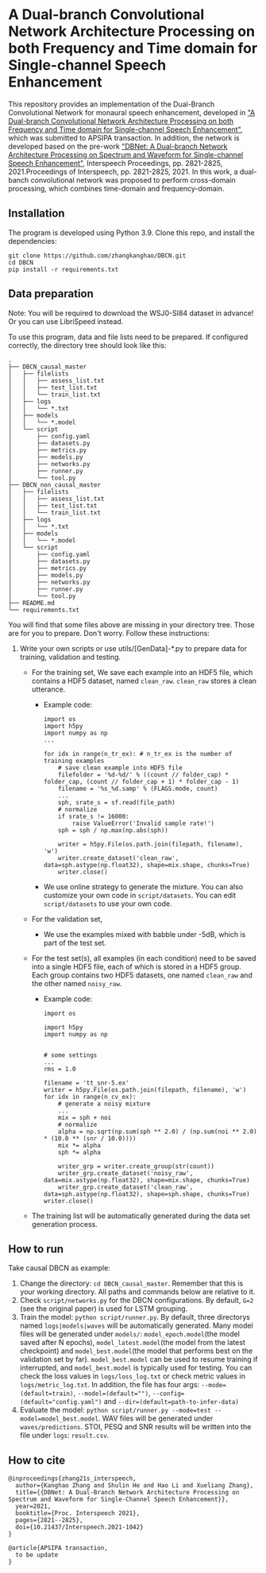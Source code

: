 # A Dual-branch Convolutional Network Architecture Processing on both Frequency and Time domain for Single-channel Speech Enhancement

This repository provides an implementation of the Dual-Branch Convolutional Network for monaural speech enhancement, developed in ["A Dual-branch Convolutional Network Architecture Processing on both Frequency and Time domain for Single-channel Speech Enhancement"](https://blank), which was submitted to APSIPA transaction. In addition, the network is developed based on the pre-work ["DBNet: A Dual-branch Network Architecture Processing on Spectrum and Waveform for Single-channel Speech Enhancement"](https://www.isca-speech.org/archive/pdfs/interspeech_2021/zhang21s_interspeech.pdf), Interspeech Proceedings, pp. 2821-2825, 2021.Proceedings of Interspeech, pp. 2821-2825, 2021. In this work, a dual-banch convolutional network was proposed to perform cross-domain processing, which combines time-domain and frequency-domain. 

## Installation
The program is developed using Python 3.9.
Clone this repo, and install the dependencies:
```
git clone https://github.com/zhangkanghao/DBCN.git
cd DBCN
pip install -r requirements.txt
```

## Data preparation

Note: You will be required to download the WSJ0-SI84 dataset in advance! Or you can use LibriSpeed instead.

To use this program, data and file lists need to be prepared. If configured correctly, the directory tree should look like this:
```
.
├── DBCN_causal_master
│   ├── filelists
│   │   ├── assess_list.txt
│   │   ├── test_list.txt
│   │   └── train_list.txt
│   ├── logs
│   │   └── *.txt
│   ├── models
│   │   └── *.model
│   └── script
│       ├── config.yaml
│       ├── datasets.py
│       ├── metrics.py
│       ├── models.py
│       ├── networks.py
│       ├── runner.py
│       └── tool.py
├── DBCN_non_causal_master
│   ├── filelists
│   │   ├── assess_list.txt
│   │   ├── test_list.txt
│   │   └── train_list.txt
│   ├── logs
│   │   └── *.txt
│   ├── models
│   │   └── *.model
│   └── script
│       ├── config.yaml
│       ├── datasets.py
│       ├── metrics.py
│       ├── models.py
│       ├── networks.py
│       ├── runner.py
│       └── tool.py
├── README.md
└── requirements.txt
```




You will find that some files above are missing in your directory tree. Those are for you to prepare. Don't worry. Follow these instructions:
1. Write your own scripts or use utils/[GenData]-*.py to prepare data for training, validation and testing. 
    - For the training set, We save each example into an HDF5 file, which contains a HDF5 dataset, named ```clean_raw```. ```clean_raw``` stores a clean utterance. 
        - Example code:
          ```
          import os
          import h5py
          import numpy as np
          ...

          for idx in range(n_tr_ex): # n_tr_ex is the number of training examples 
              # save clean example into HDF5 file
              filefolder = '%d-%d/' % ((count // folder_cap) * folder_cap, (count // folder_cap + 1) * folder_cap - 1)
              filename = '%s_%d.samp' % (FLAGS.mode, count)
              ...
              sph, srate_s = sf.read(file_path)
              # normalize
              if srate_s != 16000:
                  raise ValueError('Invalid sample rate!')
              sph = sph / np.max(np.abs(sph))
          
              writer = h5py.File(os.path.join(filepath, filename), 'w')
              writer.create_dataset('clean_raw', data=sph.astype(np.float32), shape=mix.shape, chunks=True)
              writer.close()
          ```
        - We use online strategy to generate the mixture. You can also customize your own code in ```script/datasets```. You can edit ```script/datasets``` to use your own code.
        
    - For the validation set, 
        - We use the examples mixed with babble under -5dB, which is part of the test set.
    - For the test set(s), all examples (in each condition) need to be saved into a single HDF5 file, each of which is stored in a HDF5 group. Each group contains two HDF5 datasets, one named ```clean_raw``` and the other named ```noisy_raw```.
        - Example code:
          ```
          import os

          import h5py
          import numpy as np


          # some settings
          ...
          rms = 1.0
          
          filename = 'tt_snr-5.ex'
          writer = h5py.File(os.path.join(filepath, filename), 'w')
          for idx in range(n_cv_ex):
              # generate a noisy mixture
              ...
              mix = sph + noi
              # normalize
              alpha = np.sqrt(np.sum(sph ** 2.0) / (np.sum(noi ** 2.0) * (10.0 ** (snr / 10.0))))
              mix *= alpha
              sph *= alpha

              writer_grp = writer.create_group(str(count))
              writer_grp.create_dataset('noisy_raw', data=mix.astype(np.float32), shape=mix.shape, chunks=True)
              writer_grp.create_dataset('clean_raw', data=sph.astype(np.float32), shape=sph.shape, chunks=True)
          writer.close()
          ```
    - The training list will be automatically generated during the data set generation process.


## How to run
Take causal DBCN as example:
1. Change the directory: ```cd DBCN_causal_master```. Remember that this is your working directory. All paths and commands below are relative to it.
2. Check ```script/networks.py``` for the DBCN configurations. By default, ```G=2``` (see the original paper) is used for LSTM grouping.
3. Train the model: ```python script/runner.py```. By default, three directorys named ```logs|models|waves``` will be automatically generated. Many model files will be generated under ```models/```: ```model_epoch.model```(the model saved after N epochs), ```model_latest.model```(the model from the latest checkpoint) and ```model_best.model```(the model that performs best on the validation set by far). ```model_best.model``` can be used to resume training if interrupted, and ```model_best.model``` is typically used for testing. You can check the loss values in ```logs/loss_log.txt``` or check metric values in ```logs/metric_log.txt```. In addition, the file has four args: ```--mode=(default=train)```, ```--model=(default="")```, ```--config=(default="config.yaml")``` and ```--dir=(default=path-to-infer-data)```
4. Evaluate the model: ```python script/runner.py --mode=test --model=model_best.model```. WAV files will be generated under ```waves/predictions```. STOI, PESQ and SNR results will be written into the file under ```logs```: ```result.csv```.


## How to cite
```
@inproceedings{zhang21s_interspeech,
  author={Kanghao Zhang and Shulin He and Hao Li and Xueliang Zhang},
  title={{DBNet: A Dual-Branch Network Architecture Processing on Spectrum and Waveform for Single-Channel Speech Enhancement}},
  year=2021,
  booktitle={Proc. Interspeech 2021},
  pages={2821--2825},
  doi={10.21437/Interspeech.2021-1042}
}
```
```
@article{APSIPA transaction,
  to be update
}
```